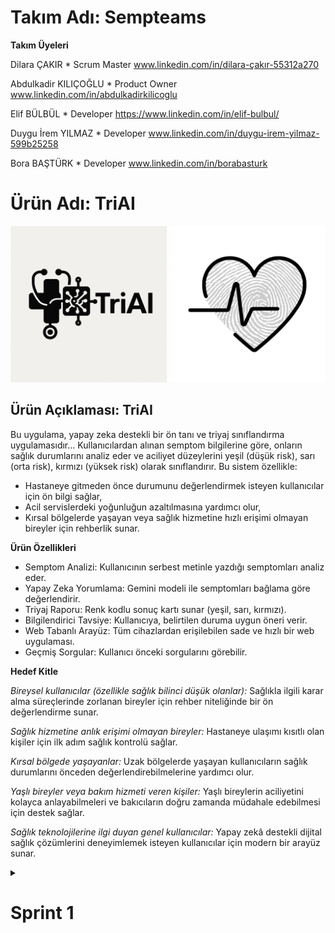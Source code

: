 # Takım Adı: Sempteams

**Takım Üyeleri**

Dilara ÇAKIR * Scrum Master  www.linkedin.com/in/dilara-çakır-55312a270

Abdulkadir KILIÇOĞLU * Product Owner  www.linkedin.com/in/abdulkadirkilicoglu

Elif BÜLBÜL * Developer  https://www.linkedin.com/in/elif-bulbul/

Duygu İrem YILMAZ * Developer  www.linkedin.com/in/duygu-irem-yilmaz-599b25258

Bora BAŞTÜRK * Developer  www.linkedin.com/in/borabasturk

# Ürün Adı: TriAI
<img src="bootcampFiles/general/headers/triai_major_logo.png" alt="triai" width="250"/> <img src="bootcampFiles/general/headers/triai_product_logo.png" alt="triai" width="250"/>


## Ürün Açıklaması: TriAI

Bu uygulama, yapay zeka destekli bir ön tanı ve triyaj sınıflandırma uygulamasıdır... 
Kullanıcılardan alınan semptom bilgilerine göre, onların sağlık durumlarını analiz eder ve aciliyet düzeylerini yeşil (düşük risk), sarı (orta risk), kırmızı (yüksek risk) olarak sınıflandırır.
Bu sistem özellikle:
- Hastaneye gitmeden önce durumunu değerlendirmek isteyen kullanıcılar için ön bilgi sağlar,
- Acil servislerdeki yoğunluğun azaltılmasına yardımcı olur,
- Kırsal bölgelerde yaşayan veya sağlık hizmetine hızlı erişimi olmayan bireyler için rehberlik sunar.


**Ürün Özellikleri**

- Semptom Analizi: Kullanıcının serbest metinle yazdığı semptomları analiz eder.
- Yapay Zeka Yorumlama: Gemini modeli ile semptomları bağlama göre değerlendirir.
- Triyaj Raporu: Renk kodlu sonuç kartı sunar (yeşil, sarı, kırmızı).
- Bilgilendirici Tavsiye: Kullanıcıya, belirtilen duruma uygun öneri verir.
- Web Tabanlı Arayüz: Tüm cihazlardan erişilebilen sade ve hızlı bir web uygulaması.
- Geçmiş Sorgular: Kullanıcı önceki sorgularını görebilir.

**Hedef Kitle**

*Bireysel kullanıcılar (özellikle sağlık bilinci düşük olanlar):*
Sağlıkla ilgili karar alma süreçlerinde zorlanan bireyler için rehber niteliğinde bir ön değerlendirme sunar.

*Sağlık hizmetine anlık erişimi olmayan bireyler:*
Hastaneye ulaşımı kısıtlı olan kişiler için ilk adım sağlık kontrolü sağlar.

*Kırsal bölgede yaşayanlar:*
Uzak bölgelerde yaşayan kullanıcıların sağlık durumlarını önceden değerlendirebilmelerine yardımcı olur.

*Yaşlı bireyler veya bakım hizmeti veren kişiler:*
Yaşlı bireylerin aciliyetini kolayca anlayabilmeleri ve bakıcıların doğru zamanda müdahale edebilmesi için destek sağlar.

*Sağlık teknolojilerine ilgi duyan genel kullanıcılar:*
Yapay zekâ destekli dijital sağlık çözümlerini deneyimlemek isteyen kullanıcılar için modern bir arayüz sunar.


<details>
    <summary><h1>Sprint 1</h1></summary>




<details>
    <summary><h3>Sprint 1 - App Screenshots</h3></summary>
  <table style="width: 100%;">
    <tr>
      <td colspan="4" style="text-align: center;"><h2> Ana Ekran Sayfaları</h2></td>
    </tr>
    <tr>
      <td style="width: 25%;"><img src="bootcampFiles/sprintOne/screenshots/1.jpg" style="max-width: 100%; height: auto;"></td>
      <td style="width: 25%;"><img src="bootcampFiles/sprintOne/screenshots/2.jpg" style="max-width: 100%; height: auto;"></td>
    </tr>
  </table>
  </details>   


  <details>
    <summary><h3>Sprint 1 - Sprint Board Update Screenshots</h3></summary>
    <img src="bootcampFiles/sprintOne/boardupdate/1.png" style="max-width: 100%; height: auto;">
    <img src="bootcampFiles/sprintOne/boardupdate/2.png" style="max-width: 100%; height: auto;">
    <img src="bootcampFiles/sprintOne/boardupdate/3.png" style="max-width: 100%; height: auto;">
    <img src="bootcampFiles/sprintOne/boardupdate/4.jpeg" style="max-width: 100%; height: auto;">
  </details>

  <details>
    <summary><h3>Sprint 1 - Proje Takip Aracı</h3></summary>
    <img src="bootcampFiles/sprintOne/proje_takip/1.png" style="max-width: 100%; height: auto;">
  </details>


  - **Sprint Notes**:
    "İlk sprint sürecinde görev dağılımı yapıldı. Herkesten kod yazması istenmesi üzerine görevlerde ortak payda sağlanarak herkesin olağan uygunluk durumuna göre yapabilirlik seviyesine göre görevlerde rol alması sağlandı.
İlk olarak tasarımın canvada yapılmasına karar verildi."

  - **Sprint içinde beklenen puan tamamlama**: 13 puan
  - **Puan Tamamlama Mantığı**: "
| Ürün fikrinin ve vizyonunun netleştirilmesi | 3 SP | Araştırma ve ekip içi tartışmalar |
| Teknolojik altyapının belirlenmesi | 2 SP | LLM, frontend ve backend seçimleri |
| Semptom analiz akışının planlanması | 3 SP | Kullanıcıdan veri alma ve işleme |
| Gemini LLM kullanım araştırması | 3 SP | API + NLP senaryoları |
| UI mockup taslağı oluşturulması | 2 SP | Giriş ve sonuç ekranlarının temel taslağı |
  
  "
  - **Daily Scrum**: "
    
    •⁠  ⁠Platform: Google Meet  
    •⁠  ⁠Sıklık: Haftalık toplantılar  
    •⁠  ⁠İçerik:  
      - Kim ne yapıyor?  
      - Karşılaşılan engeller  
      - Sapmalar var mı?  
    •⁠  ⁠Notlar: WhatsApp üzerinden saklanmaktadır
  "
  - **Product Backlog URL:** 
  https://trello.com/b/ZeRCIMNF/trello-panom
  - **Sprint Review:**
    
    *Tamamlananlar:*
- Ürün fikri netleştirildi  
- Teknolojik yapı belirlendi  
- Semptom analiz mimarisi tanımlandı  
- Gemini LLM örnek istekleri araştırıldı  

*Eksik Kalanlar:*
- UI bileşenleri sadece taslak seviyesinde
    "

  - **Sprint Review Participants:** Dilara ÇAKIR, Abdulkadir KILIÇOĞLU, Elif BÜLBÜL, Duygu YILMAZ, Bora BAŞTÜRK 


# Sprint 1 - Retrospective 

## İyi Gidenler

- **Takım İçi İletişim Güçlüydü:**  
  Ekip üyeleri fikirlerini açıkça ifade edebildi ve karar alma süreçlerinde herkesin katkısı oldu. Bu durum fikir birliğine hızlı bir şekilde ulaşılmasını sağladı.

- **Görev Dağılımı Verimliydi:**  
  Görevler, ekip üyelerinin teknik yeterliliklerine ve uygunluk durumlarına göre dengeli şekilde dağıtıldı. Herkesin kodlama sürecine katkı sağlaması teşvik edildi ve büyük ölçüde başarıldı.

- **Sprint Hedeflerine Odaklanıldı:**  
  Ürün fikri, teknolojik yapı ve semptom analiz mimarisi gibi temel sprint hedefleri başarıyla tamamlandı. Önceden belirlenen story point’lerin çoğu yerine getirildi.

---

##  Geliştirilmesi Gerekenler

- **Daily Scrum Toplantı Frekansı Yetersizdi:**  
  Haftada yalnızca bir kez yapılan toplantılar, bazı sorunların geç fark edilmesine yol açtı. Daha sık toplantılar ile süreç daha kontrollü ilerleyebilirdi.

- **Dokümantasyon Eksikliği:**  
  WhatsApp üzerinden yapılan birçok teknik tartışma ve karar, GitHub veya ortak bir dokümantasyon alanına aktarılmadı. Bu durum bilgi kaybına ve takibin zorlaşmasına neden oldu.

- **UI Mockup Yetersiz Kaldı:**  
  Canva üzerinden sadece giriş ve sonuç ekranları tasarlandı. Kullanıcı deneyimi açısından daha fazla ekran taslağına ihtiyaç duyulmakta.

---

##  Aksiyon Adımları (Bir Sonraki Sprint İçin)

- **Daily Scrum Toplantıları Artırılacak:**  
  Haftada en az 2 kez kısa Google Meet toplantıları yapılacak. Bu toplantılarda görev durumu, engeller ve sapmalar değerlendirilecek.

- **GitHub Üzerinden Düzenli Dokümantasyon:**  
  Her ekip üyesi kendi sorumlu olduğu işi (kod, araştırma çıktısı, mimari çizimler vb.) haftalık olarak GitHub’a yükleyecek. Bu süreç Trello üzerinden kontrol edilecek.

- **UI Mockup Genişletilecek:**  
  Sadece giriş ve sonuç ekranları ile sınırlı kalmayacak şekilde; semptom girişi, analiz sonucu ve kullanıcı profili ekranları da tasarlanacak. Taslaklar Canva veya Figma üzerinden hazırlanacak ve GitHub’a yüklenecek.


<details>
    <summary><h1>Sprint 2</h1></summary>

###  Sprint Notları

- Sprint 2'de temel amaç: API katmanının oluşturulması, veri tabanının tamamlanması ve arayüzün temel şemasının geliştirilmesiydi.
- Geri bildirim sisteminin ve kullanıcı rol mantığının kurulması hedeflendi.
- Kullanıcı rolleri (Admin, Doktor, Hemşire) için temel erişim kontrolleri ve ilgili endpointler oluşturuldu.

---

###  Tahmin Edilen Tamamlanacak Puan ve Tahmin Mantığı

| Task | Story Point (SP) | Tahmin Gerekçesi |
|------|------------------|------------------|
| Kullanıcı rolleri için veritabanı oluşturulması | 3 SP | Orta seviye, CRUD gerektiriyor |
| `FastAPI` ile authentication ve role-check yapısı | 5 SP | Kullanıcı doğrulama ve yönlendirme mantığı içeriyor |
| Doktor geri bildirim (feedback) modülünün geliştirilmesi | 5 SP | Hem frontend hem backend bağlantısı var |
| Prediction endpoint şeması tasarımı | 3 SP | Placeholder logic ve yönlendirme içeriyor |
| Arayüzde temel tasarım ve API bağlantı başlangıcı | 3 SP | Mobil responsive tasarım hazırlığı |

**Toplam SP:** 19 SP  
**Sprint hedefi başarı oranı:** %90 (Feedback'te kontrol fonksiyonu eksik olabilir)

---

###  Sprint Gelişmeleri (Sprint Board Updates)

| Durum | Task |
|-------|------|
| ✅ Yapıldı | Kullanıcı rolleri endpointleri (`/admin`) |
| ✅ Yapıldı | Geri bildirim API'leri (`/feedback`) |
| ✅ Yapıldı | Prediction API endpointleri (`/prediction`) |
| 🟡 Devam Ediyor | Arayüzün API bağlantıları (axios + test) |
| 🔲 Planlandı | LLM ile gerçek model bağlantısı |

---

###  Ekran Görüntüleri

>  `routers/` klasöründe yapılan modüler endpoint yapısı  
>  `feedback` formu veri modeli – `ModelFeedbackRequest`  
>  Trello Sprint Board'dan görev durumu ekranı  
>  Veritabanı şeması diyagramı (istenirse SS veya ERD şeması eklenebilir)

---

###  Sprint Review

- Kullanıcı yönetimi ve rol bazlı erişim başarılı şekilde kuruldu.
- `FastAPI` üzerinden JSON tabanlı örnek veri ile testler yapıldı.
- Model prediction kısmı henüz placeholder durumunda, 3. sprintte LLM bağlantısı yapılacak.
- Doktor geri bildirimi ile yapay zekayı eğitmeye yönelik temel yapı tamamlandı.

---

###  Sprint Retrospective

| Soru | Yanıt |
|------|-------|
| **Ne iyi gitti?** | Backend API tasarımı planlandığı gibi tamamlandı. |
| **Ne geliştirilebilir?** | Arayüz ile API bağlantıları daha erken entegre edilebilirdi. |
| **Hangi engeller vardı?** | Ekipte birkaç kişi şehir dışındaydı, async ilerlemek zor oldu. |
| **İyileştirme önerisi?** | Erken testler ve otomasyon entegrasyonu planlandı. |







  

  </details>
